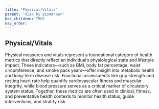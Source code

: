 ```yaml
---
title: "Physical/Vitals"
parent: "Risk by Biomarker"
has_children: TRUE
nav_order: 
---
```



## Physical/Vitals


Physical measures and vitals represent a foundational category of health metrics that directly reflect an individual’s physiological state and lifestyle impact. These indicators—such as BMI, body fat percentage, waist circumference, and smoke pack years—offer insight into metabolic health and long-term disease risk. Functional assessments like grip strength and resting heart rate help quantify cardiovascular fitness and muscular integrity, while blood pressure serves as a critical marker of circulatory system status. Together, these metrics are often used in clinical, fitness, and preventative health contexts to monitor health status, guide interventions, and stratify risk.


